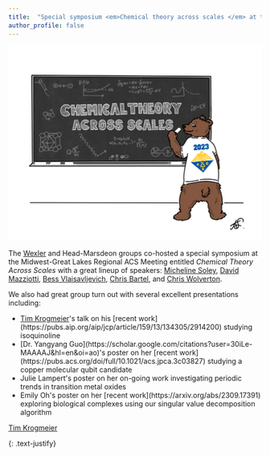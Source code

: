 ```yaml
---
title:  "Special symposium <em>Chemical theory across scales </em> at the Midwest-Great Lakes Regional ACS meeting"
author_profile: false
---
```

 <img src="/assets/images/chem-theory-acs.png" alt="">
 
The [Wexler](https://wexlergroup.github.io/) and Head-Marsdeon groups co-hosted a special symposium at the Midwest-Great Lakes Regional ACS Meeting entitled <em> Chemical Theory Across Scales </em> with a great lineup of speakers:
[Micheline Soley](https://sites.google.com/site/michelinesoley/), [David Mazziotti](https://mazziotti.uchicago.edu/), [Bess Vlaisavljevich](https://usdchemistry.com/vlaisavljevich/), [Chris Bartel](https://bartel.cems.umn.edu/), and [Chris Wolverton](https://sites.google.com/site/wolvertonresearchgroup/).

We also had great group turn out with several excellent presentations including:
 <ul>
  <li><a href="https://scholar.google.com/citations?view_op=list_works&hl=en&hl=en&user=xv-CEXMAAAAJ">Tim Krogmeier</a>'s talk on his [recent work](https://pubs.aip.org/aip/jcp/article/159/13/134305/2914200) studying isoquinoline</li>
  <li>[Dr. Yangyang Guo](https://scholar.google.com/citations?user=30iLe-MAAAAJ&hl=en&oi=ao)'s poster on her [recent work](https://pubs.acs.org/doi/full/10.1021/acs.jpca.3c03827) studying a copper molecular qubit candidate </li>
  <li>Julie Lampert's poster on her on-going work investigating periodic trends in transition metal oxides </li>
  <li>Emily Oh's poster on her [recent work](https://arxiv.org/abs/2309.17391) exploring biological complexes using our singular value decomposition algorithm </li>
</ul> 

<a href="https://scholar.google.com/citations?view_op=list_works&hl=en&hl=en&user=xv-CEXMAAAAJ">Tim Krogmeier</a>

{: .text-justify}

